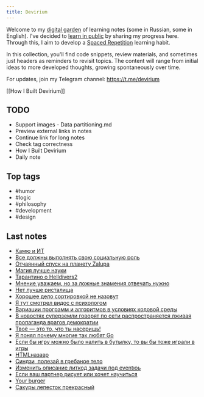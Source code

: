 ```yaml
---
title: Devirium
---
```


Welcome to my [digital garden](https://maggieappleton.com/garden-history) of learning notes (some in Russian, some in English). I've decided to [learn in public](https://dev.to/jbranchaud/how-i-learned-to-learn-in-public-2f4m) by sharing my progress here. Through this, I aim to develop a [Spaced Repetition](https://til.yenly.wtf/notes/spaced-repetition) learning habit.

In this collection, you'll find code snippets, review materials, and sometimes just headers as reminders to revisit topics. The content will range from initial ideas to more developed thoughts, growing spontaneously over time.

For updates, join my Telegram channel: https://t.me/devirium

[[How I Built Devirium]]

## TODO

- Support images - Data partitioning.md
- Preview external links in notes
- Continue link for long notes
- Check tag correctness
- How I Built Devirium
- Daily note

## Top tags
- #humor
- #logic
- #philosophy
- #development
- #design

## Last notes
- [Камю и ИТ](2024/2024-04/Камю-и-ИТ.md)
- [Все должны выполнять свою социальную роль](2024/2024-05/Все-должны-выполнять-свою-социальную-роль.md)
- [Отчаянный спуск на планету Zalupa](2024/2024-05/Отчаянный-спуск-на-планету-Zalupa.md)
- [Магия лучше науки](2024/2024-04/Магия-лучше-науки.md)
- [Тарантино о Helldivers2](2024/2024-05/Тарантино-о-Helldivers2.md)
- [Мнение уважаем, но за ложные знамения отвечать нужно](2023/2023-03/Мнение-уважаем,-но-за-ложные-знамения-отвечать-нужно.md)
- [Нет лучше ристалища](2024/2024-05/Нет-лучше-ристалища.md)
- [Хорошее дело сортировкой не назовут](2024/2024-05/Хорошее-дело-сортировкой-не-назовут.md)
- [Я тут смотрел видос с психологом](2024/2024-05/Я-тут-смотрел-видос-с-психологом.md)
- [Вариации программ и алгоритмов в условиях кодовой среды](2024/2024-03/Вариации-программ-и-алгоритмов-в-условиях-кодовой-среды.md)
- [В новостях суперземли говорят по сети распространяется лживая пропаганда врагов демократии](2024/2024-05/В-новостях-суперземли-говорят-по-сети-распространяется-лживая-пропаганда-врагов-демократии.md)
- [Твоё — это то, что ты насеришь!](2024/2024-05/Твоё-—-это-то,-что-ты-насеришь!.md)
- [Я понял почему многие так любят Go](2024/2024-03/Я-понял-почему-многие-так-любят-Go.md)
- [Если бы игру можно было налить в бутылку, то вы бы тоже играли в игры](2024/2024-03/Если-бы-игру-можно-было-налить-в-бутылку,-то-вы-бы-тоже-играли-в-игры.md)
- [HTMLназавр](2024/2024-04/HTMLназавр.md)
- [Синдзи, полезай в гребаное тело](2024/2024-03/Синдзи,-полезай-в-гребаное-тело.md)
- [Изменить описание литкод задачи под eventюь](2024/2024-03/Изменить-описание-литкод-задачи-под-eventюь.md)
- [Если ваш партнер рисует или хочет научиться](2024/2024-03/Если-ваш-партнер-рисует-или-хочет-научиться.md)
- [Your burger](2024/2024-03/Your-burger.md)
- [Сакуры лепесток прекрасный](2024/2024-04/Сакуры-лепесток-прекрасный.md)
